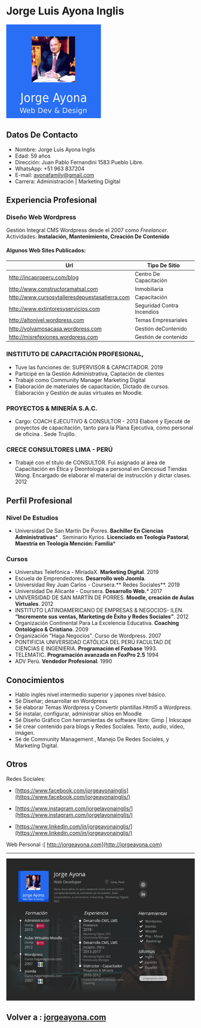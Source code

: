 
Jorge Luis Ayona Inglis
=======================

![logo2](/logo2.png)

## Datos De Contacto

- Nombre: Jorge Luis Ayona Inglis
- Edad: 59 años
- Dirección: Juan Pablo Fernandini 1583 Pueblo Libre.
- WhatsApp: +51 963 837204
- E-mail: ayonafamily@gmail.com
- Carrera: Administración | Marketing Digital

## Experiencia Profesional

### Diseño Web Wordpress

 Gestión Integral CMS Wordpress desde el 2007  como *Freelancer*. Actividades: **Instalación, Mantenimiento,  Creación De Contenido**

#### Algunos Web Sites Publicados:

| Url                                            | Tipo De Sitio              |
| ---------------------------------------------- | -------------------------- |
| http://incaproperu.com/blog                    | Centro De Capacitación     |
| http://www.constructoramatsal.com              | Inmobiliaria               |
| http://www.cursosytalleresdepuestasatierra.com | Capacitación               |
| http://www.extintoresyservicios.com            | Seguridad Contra Incendios |
| http://altonivel.wordpress.com                 | Temas Empresariales        |
| http://volvamosacasa.wordpress.com             | Gestión deContenido        |
| http://misrefexiones.wordpress.com             | Gestión de contenido       |

### INSTITUTO DE CAPACITACIÓN PROFESIONAL,

- Tuve las funciones de: SUPERVISOR & CAPACITADOR.  2019
- Participé en la Gestión Administrativa, Captación de clientes
- Trabajé como Community Manager  Marketing Digital
- Elaboración de materiales de capacitación, Dictado de cursos.  Elaboración y Gestión de aulas virtuales en Moodle.

### PROYECTOS & MINERÍA S.A.C.

- Cargo: COACH EJECUTIVO & CONSULTOR - 2013
  Elaboré y Ejecuté de proyectos de capacitación, tanto para la Plana Ejecutiva, como personal de oficina . Sede Trujillo.

### CRECE CONSULTORES LIMA - PERÚ

- Trabajé con el título de CONSULTOR.  Fui asignado al área de Capacitación en Ética y Deontología a personal en Cencosud Tiendas Wong. Encargado de elaborar el material de instrucción y dictar clases. 2012

## Perfil Profesional

### Nivel De Estudios

- Universidad De San Martín De Ṕorres. **Bachiller En Ciencias Administrativas***
  . Seminario Kyrios. **Licenciado en Teología Pastoral**, **Maestría en Teología Mención: Familia***

### Cursos

- Universitas Telefónica - MiriadaX. **Marketing Digital**. 2019
- Escuela de Emprendedores. **Desarrollo web Joomla**.
- Universidad Rey Juan Carlos - Coursera.** Redes Sociales**. 2019
- Universidad De Alicante - Coursera. **Desarrollo Web.*** 2017
- UNIVERSIDAD DE SAN MARTÍN DE PORRES. **Moodle, creación de Aulas Virtuales**. 2012
- INSTITUTO LATINOAMERICANO DE EMPRESAS & NEGOCIOS- ILEN. **“Incremente sus ventas, Marketing de Éxito y Redes Sociales”**. 2012
- Organización Continental Para La Excelencia Educativa. **Coaching Ontológico & Cristiano**. 2009
- Organización "Haga Negocios". Curso de Wordpress. 2007
- PONTIFICIA UNIVERSIDAD CATÓLICA DEL PERÚ FACULTAD DE CIENCIAS E INGENIERIA. **Programación el Foxbase**   1993.
- TELEMATIC. **Programación avanzada en FoxPro 2.5**  1994
- ADV  Perú. **Vendedor Profesional**. 1990

## Conocimientos

- Hablo inglés nivel intermedio superior y japones nivel básico.
- Sé Diseñar; desarrollar en Wordpress
- Sé elaborar Temas Wordpress y Convertir plantillas Html5 a Wordpress.
- Sé instalar, configurar, administrar sitios en Moodle
- Sé Diseño Gráfico Con herramientas de software libre: Gimp | Inkscape
- Sé crear contenido para blogs y Redes Sociales. Texto, audio, vídeo, imágen.
- Sé de Community Management , Manejo De Redes Sociales, y Marketing Digital.

## Otros

Redes Sociales: 

- [https://www.facebook.com/jorgeayonainglis](https://www.facebook.com/jorgeayonainglis/) 

- [https://www.instagram.com/jorgelayonainglis/](https://www.instagram.com/jorgelayonainglis/) 

- [https://www.linkedin.com/in/jorgeayonainglis/](https://www.linkedin.com/in/jorgeayonainglis/)

  
Web Personal :[ http://jorgeayona.com](http://jorgeayona.com)

<hr>


![](jorge-infografia-cv-web.png)

 Volver a : [jorgeayona.com](http://jorgeayona.com)
----